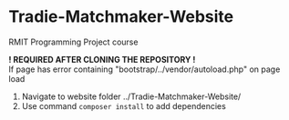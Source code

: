 # Tradie-Matchmaker-Website  
RMIT Programming Project course  

**! REQUIRED AFTER CLONING THE REPOSITORY !**  
If page has error containing "bootstrap/../vendor/autoload.php" on page load  
1. Navigate to website folder ../Tradie-Matchmaker-Website/
2. Use command `composer install` to add dependencies
